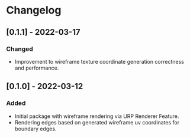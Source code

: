 # Changelog

## [0.1.1] - 2022-03-17
### Changed
- Improvement to wireframe texture coordinate generation correctness and performance.

## [0.1.0] - 2022-03-12
### Added
- Initial package with wireframe rendering via URP Renderer Feature.
- Rendering edges based on generated wireframe uv coordinates for boundary edges.
